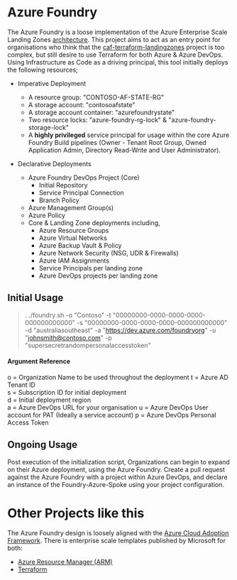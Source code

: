 # Azure Foundry
The Azure Foundry is a loose implementation of the Azure Enterprise Scale Landing Zones [architecture](https://docs.microsoft.com/en-gb/azure/cloud-adoption-framework/ready/enterprise-scale/architecture#high-level-architecture). This project aims to act as an entry point for organisations who think that the [caf-terraform-landingzones](https://github.com/Azure/caf-terraform-landingzones) project is too complex, but still desire to use Terraform for both Azure & Azure DevOps. 
Using Infrastructure as Code as a driving principal, this tool initially deploys the following resources;

- Imperative Deployment
  - A resource group: "CONTOSO-AF-STATE-RG"
  - A storage account: "contosoafstate"
  - A storage account container: "azurefoundrystate"
  - Two resource locks: "azure-foundry-rg-lock" & "azure-foundry-storage-lock"
  - A **highly privileged** service principal for usage within the core Azure Foundry Build pipelines (Owner - Tenant Root Group, Owned Application Admin, Directory Read-Write and User Administrator).

- Declarative Deployments
  - Azure Foundry DevOps Project (Core)
    - Initial Repository
    - Service Principal Connection
    - Branch Policy
  - Azure Management Group(s)
  - Azure Policy
  - Core & Landing Zone deployments including,
    - Azure Resource Groups
    - Azure Virtual Networks
    - Azure Backup Vault & Policy
    - Azure Network Security (NSG, UDR & Firewalls)
    - Azure IAM Assignments
    - Service Principals per landing zone
    - Azure DevOps projects per landing zone

## Initial Usage

> . ./foundry.sh -o "Contoso" -t "00000000-0000-0000-0000-000000000000" -s "00000000-0000-0000-0000-000000000000"   -d "australiasoutheast" -a "https://dev.azure.com/foundryorg"  -u "johnsmith@contoso.com" -p "supersecretrandompersonalaccesstoken"

#### Argument Reference  
o = Organization Name to be used throughout the deployment
t = Azure AD Tenant ID  
s = Subscription ID for initial deployment  
d = Initial deployment region   
a = Azure DevOps URL for your organisation 
u = Azure DevOps User account for PAT (Ideally a service account) 
p = Azure DevOps Personal Access Token 

## Ongoing Usage
Post execution of the initialization script, Organizations can begin to expand on their Azure deployment, using the Azure Foundry. Create a pull request against the Azure Foundry with a project within Azure DevOps, and declare an instance of the Foundry-Azure-Spoke using your project configuration. 

# Other Projects like this
The Azure Foundry design is loosely aligned with the [Azure Cloud Adoption Framework](https://docs.microsoft.com/en-gb/azure/cloud-adoption-framework/).
There is enterprise scale templates published by Microsoft for both:
- [Azure Resource Manager (ARM)](https://github.com/Azure/Enterprise-Scale)
- [Terraform](https://github.com/Azure/caf-terraform-landingzones)